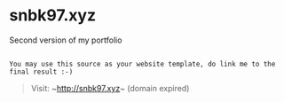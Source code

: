 # snbk97.xyz
Second version of my portfolio

<code>
You may use this source as your website template, do link me to the final result :-)
</code>

> Visit: ~http://snbk97.xyz~ (domain expired)

